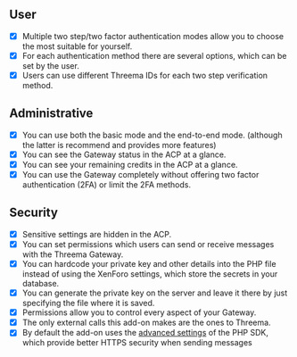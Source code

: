 
## User
* [x] Multiple two step/two factor authentication modes allow you to choose the most suitable for yourself.
* [x] For each authentication method there are several options, which can be set by the user.
* [x] Users can use different Threema IDs for each two step verification method.

## Administrative
* [x] You can use both the basic mode and the end-to-end mode. (although the latter is recommend and provides more features)
* [x] You can see the Gateway status in the ACP at a glance.
* [x] You can see your remaining credits in the ACP at a glance.
* [x] You can use the Gateway completely without offering two factor authentication (2FA) or limit the 2FA methods.

## Security

* [x] Sensitive settings are hidden in the ACP.
* [x] You can set permissions which users can send or receive messages with the Threema Gateway.
* [x] You can hardcode your private key and other details into the PHP file instead of using the XenForo settings, which store the secrets in your database.
* [x] You can generate the private key on the server and leave it there by just specifying the file where it is saved.
* [x] Permissions allow you to control every aspect of your Gateway.
* [x] The only external calls this add-on makes are the ones to Threema.
* [x] By default the add-on uses the [advanced settings](https://github.com/rugk/threema-msgapi-sdk-php#user-content-creating-a-connection-with-advanced-options) of the PHP SDK, which provide better HTTPS security when sending messages
